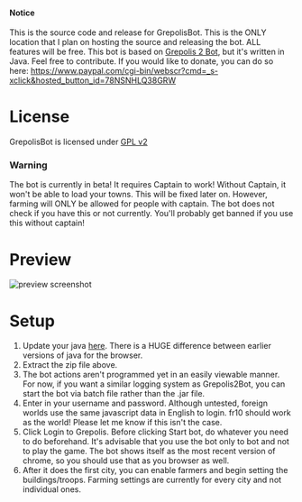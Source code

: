 #### Notice
This is the source code and release for GrepolisBot. This is the ONLY location that I plan on hosting the source and releasing the bot. ALL features will be free. This bot is based on [Grepolis 2 Bot](https://github.com/josdemmers/Grepolis2Bot/), but it's written in Java. Feel free to contribute. If you would like to donate, you can do so here: https://www.paypal.com/cgi-bin/webscr?cmd=_s-xclick&hosted_button_id=78NSNHLQ38GRW

# License
GrepolisBot is licensed under [GPL v2](https://www.gnu.org/licenses/old-licenses/gpl-2.0.en.html)

### Warning
The bot is currently in beta! It requires Captain to work! Without Captain, it won't be able to load your towns. This will be fixed later on. However, farming will ONLY be allowed for people with captain. The bot does not check if you have this or not currently. You'll probably get banned if you use this without captain!

# Preview
![preview screenshot](http://i.imgur.com/U53xnun.png)

# Setup

1. Update your java [here](https://java.com/en/download/). There is a HUGE difference between earlier versions of java for the browser.
2. Extract the zip file above.
3. The bot actions aren't programmed yet in an easily viewable manner. For now, if you want a similar logging system as Grepolis2Bot, you can start the bot via batch file rather than the .jar file.
4. Enter in your username and password. Although untested, foreign worlds use the same javascript data in English to login. fr10 should work as the world! Please let me know if this isn't the case.
5. Click Login to Grepolis. Before clicking Start bot, do whatever you need to do beforehand. It's advisable that you use the bot only to bot and not to play the game. The bot shows itself as the most recent version of chrome, so you should use that as you browser as well.
6. After it does the first city, you can enable farmers and begin setting the buildings/troops. Farming settings are currently for every city and not individual ones.
